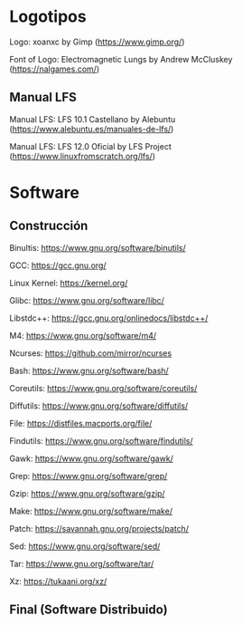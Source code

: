 # Logotipos
Logo: xoanxc by Gimp (https://www.gimp.org/)

Font of Logo: Electromagnetic Lungs by Andrew McCluskey (https://nalgames.com/)

## Manual LFS
Manual LFS: LFS 10.1 Castellano by Alebuntu (https://www.alebuntu.es/manuales-de-lfs/)

Manual LFS: LFS 12.0 Oficial by LFS Project (https://www.linuxfromscratch.org/lfs/)

# Software

## Construcción

Binultis: https://www.gnu.org/software/binutils/

GCC: https://gcc.gnu.org/

Linux Kernel: https://kernel.org/

Glibc: https://www.gnu.org/software/libc/

Libstdc++: https://gcc.gnu.org/onlinedocs/libstdc++/

M4: https://www.gnu.org/software/m4/

Ncurses: https://github.com/mirror/ncurses

Bash: https://www.gnu.org/software/bash/

Coreutils: https://www.gnu.org/software/coreutils/

Diffutils: https://www.gnu.org/software/diffutils/

File: https://distfiles.macports.org/file/

Findutils: https://www.gnu.org/software/findutils/

Gawk: https://www.gnu.org/software/gawk/

Grep: https://www.gnu.org/software/grep/

Gzip: https://www.gnu.org/software/gzip/

Make: https://www.gnu.org/software/make/

Patch: https://savannah.gnu.org/projects/patch/

Sed: https://www.gnu.org/software/sed/

Tar: https://www.gnu.org/software/tar/

Xz: https://tukaani.org/xz/

## Final (Software Distribuido)


